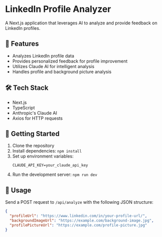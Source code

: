 # LinkedIn Profile Analyzer

A Next.js application that leverages AI to analyze and provide feedback on LinkedIn profiles.

## 🚀 Features

- Analyzes LinkedIn profile data
- Provides personalized feedback for profile improvement
- Utilizes Claude AI for intelligent analysis
- Handles profile and background picture analysis

## 🛠 Tech Stack

- Next.js
- TypeScript
- Anthropic's Claude AI
- Axios for HTTP requests

## 🏁 Getting Started

1. Clone the repository
2. Install dependencies: `npm install`
3. Set up environment variables:
   ```
   CLAUDE_API_KEY=your_claude_api_key
   ```
4. Run the development server: `npm run dev`

## 📝 Usage

Send a POST request to `/api/analyze` with the following JSON structure:

```json
{
  "profileUrl": "https://www.linkedin.com/in/your-profile-url/",
  "backgroundImageUrl": "https://example.com/background-image.jpg",
  "profilePictureUrl": "https://example.com/profile-picture.jpg"
}
```